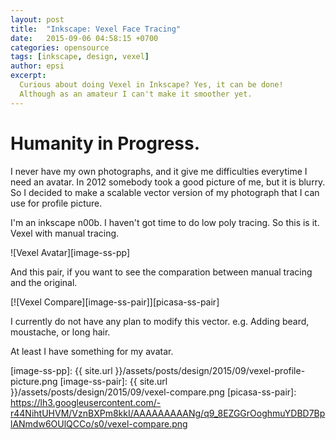 ```yaml
---
layout: post
title:  "Inkscape: Vexel Face Tracing"
date:   2015-09-06 04:58:15 +0700
categories: opensource
tags: [inkscape, design, vexel]
author: epsi
excerpt:
  Curious about doing Vexel in Inkscape? Yes, it can be done!
  Although as an amateur I can't make it smoother yet.
---
```


# Humanity in Progress.

I never have my own photographs, and it give me difficulties everytime I need an avatar. In 2012 somebody took a good picture of me, but it is blurry. So I decided to make a scalable vector version of my photograph that I can use for profile picture.

I'm an inkscape n00b. I haven't got time to do low poly tracing. So this is it. Vexel with manual tracing.

![Vexel Avatar][image-ss-pp]

And this pair, if you want to see the comparation between manual tracing and the original.

[![Vexel Compare][image-ss-pair]][picasa-ss-pair]

I currently do not have any plan to modify this vector. e.g. Adding beard, moustache, or long hair.

At least I have something for my avatar.



[image-ss-pp]: {{ site.url }}/assets/posts/design/2015/09/vexel-profile-picture.png
[image-ss-pair]: {{ site.url }}/assets/posts/design/2015/09/vexel-compare.png
[picasa-ss-pair]: https://lh3.googleusercontent.com/-r44NihtUHVM/VznBXPm8kkI/AAAAAAAAANg/q9_8EZGGrOoghmuYDBD7BplANmdw6OUlQCCo/s0/vexel-compare.png
